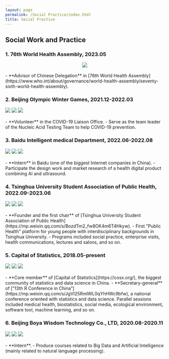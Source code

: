 ```yaml
---
layout: page
permalink: /Social Practice/index.html
title: Social Practice
---
```


## Social Work and Practice
 
### 1. 76th World Health Assembly, 2023.05

<div align=center>
<img src="/images/WHA.PNG">
</div>
<br>
- **Advisor of Chinese Delegation** in [76th World Health Assembly](https://www.who.int/about/governance/world-health-assembly/seventy-sixth-world-health-assembly). 

### 2. Beijing Olympic Winter Games, 2021.12-2022.03

<div class="third">
<img src="/images/winter1.jpg">
<img src="/images/winter2.jpg">
<img src="/images/winter3.jpg">
</div>
<br>
- **Volunteer** in the COVID-19 Liaison Office.
- Serve as the team leader of the Nucleic Acid Testing Team to help COVID-19 prevention.

### 3. Baidu Intelligent medical Department, 2022.06-2022.08

<div class="third">
<img src="/images/baidu0.png">
<img src="/images/baidu1.png">
<img src="/images/baidu2.png">
</div>
<br>
- **Intern** in Baidu (one of the biggest Internet companies in China).
- Participate the design work and market research of a health digital product combining AI and ultrasound.

### 4. Tsinghua University Student Association of Public Health, 2022.09-2023.06

<div class="third">
<img src="/images/Healthholder.png">
<img src="/images/case.jpg">
<img src="/images/lecture.jpg">
</div>
<br>
- **Founder and the first chair** of [Tsinghua University Student Association of Public Health](https://mp.weixin.qq.com/s/BozdTm2_fw8OK4m6T4Hkyw).
- First "Public Health" platform for young people with interdisciplinary backgrounds in Tsinghua University.
- Programs included social practice, enterprise visits, health communications, lectures and salons, and so on.

### 5. Capital of Statistics, 2018.05-present

<div class="third">
<img src="/images/cos0.jpg">
<img src="/images/cos1.jpg">
<img src="/images/cos2.png">
</div>
<br>
- **Core member** of [Capital of Statistics](https://cosx.org/), the biggest community of statistics and data science in China.
- **Secretary-general** of [“13th R Conference in China”](https://mp.weixin.qq.com/s/JgVI25RmlWL0qYhHWc9bfw), a national conference oriented with statistics and data science. Parallel sessions included medical health, biostatistics, social media, ecological environment, software tool, machine learning, and so on.

### 6. Beijing Boya Wisdom Technology Co., LTD, 2020.08-2020.11

<div class="third">
<img src="/images/shixi1.JPG">
<img src="/images/shixi2.JPG">
<img src="/images/shixi3.JPG">
</div>
<br>
- **Intern**.
- Produce courses related to Big Data and Artificial Intelligence (mainly related to natural language processing).
